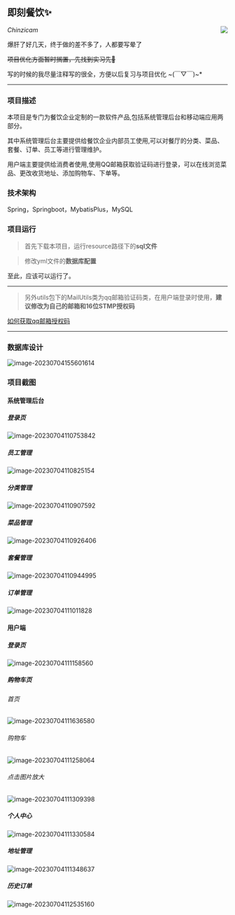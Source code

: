 ## 即刻餐饮✨

 <img align="right" src="README.assets/6ee7cacc267b4ec8b570b2ab9c0a0ce1.png"/>

*Chinzicam*

爆肝了好几天，终于做的差不多了，人都要写晕了

~~项目优化方面暂时搁置，先找到实习先🤣~~

写的时候的我尽量注释写的很全，方便以后复习与项目优化 ~(￣▽￣)~*️

------

### 项目描述

本项目是专门为餐饮企业定制的一款软件产品,包括系统管理后台和移动端应用两部分。

其中系统管理后台主要提供给餐饮企业内部员工使用,可以对餐厅的分类、菜品、套餐、订单、员工等进行管理维护。

用户端主要提供给消费者使用,使用QQ邮箱获取验证码进行登录，可以在线浏览菜品、更改收货地址、添加购物车、下单等。

### 技术架构

Spring，Springboot，MybatisPlus，MySQL

### 项目运行

> 首先下载本项目，运行resource路径下的**sql文件**


> 修改yml文件的**数据库配置**

至此，应该可以运行了。

---

> 另外utils包下的MailUtils类为qq邮箱验证码类，在用户端登录时使用，**建议修改为自己的邮箱和16位STMP授权码**

[如何获取qq邮箱授权码](https://markdown.com.cn "获取qq邮箱授权码")

---


### 数据库设计

![image-20230704155601614](README.assets/image-20230704155601614.png)

### 项目截图

#### 系统管理后台

##### 登录页

![image-20230704110753842](README.assets/image-20230704110753842.png)

##### 员工管理

![image-20230704110825154](README.assets/image-20230704110825154.png)

##### 分类管理

![image-20230704110907592](README.assets/image-20230704110907592.png)

##### 菜品管理

![image-20230704110926406](README.assets/image-20230704110926406.png)

##### 套餐管理

![image-20230704110944995](README.assets/image-20230704110944995.png)

##### 订单管理

![image-20230704111011828](README.assets/image-20230704111011828.png)

#### 用户端

##### 登录页

![image-20230704111158560](README.assets/image-20230704111158560.png)

##### 购物车页

###### 首页

![image-20230704111636580](README.assets/image-20230704111636580.png)

###### 购物车

![image-20230704111258064](README.assets/image-20230704111258064.png)

###### 点击图片放大

![image-20230704111309398](README.assets/image-20230704111309398.png)

##### 个人中心

![image-20230704111330584](README.assets/image-20230704111330584.png)

##### 地址管理

![image-20230704111348637](README.assets/image-20230704111348637.png)

##### 历史订单

![image-20230704112535160](README.assets/image-20230704112535160.png)

